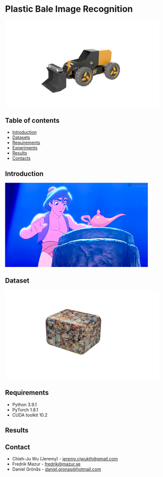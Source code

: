# Plastic Bale Image Recognition
![AWL](https://github.com/JeremyKTH/Plastic-Bale-Image-Recognition/blob/main/Images/wheel_loader8.png)


## Table of contents

<!--ts-->
   * [Introduction](#Introduction)
   * [Datasets](#Datasets)
   * [Requirements](#Requirements)
   * [Experiments](#Experiments)
   * [Results](#Results)
   * [Contacts](#Contacts)
<!--te-->


## Introduction
![gif](https://github.com/JeremyKTH/Plastic-Bale-Image-Recognition/blob/main/Aladdin.gif)

## Dataset
![plasticbale](https://github.com/JeremyKTH/Plastic-Bale-Image-Recognition/blob/main/Images/plasticbale.png)

## Requirements
- Python  3.9.1
- PyTorch 1.8.1
- CUDA toolkit 10.2


## Results

<!-- CONTACT -->
## Contact
- Chieh-Ju Wu (Jeremy) - jeremy.cjwukth@gmail.com
- Fredrik Mazur - fredrik@mazur.se
- Daniel Grönås - daniel.gronas@hotmail.com
